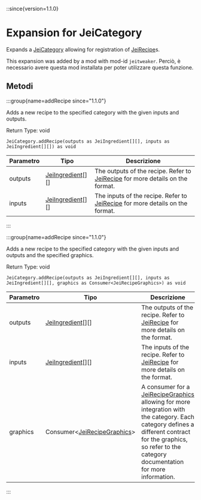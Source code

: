 ::since{version=1.1.0}
# Expansion for JeiCategory

Expands a [JeiCategory](/mods/JEITweaker/API/Category/JeiCategory) allowing for registration of [JeiRecipe](/mods/JEITweaker/API/Recipe/JeiRecipe)s.

This expansion was added by a mod with mod-id `jeitweaker`. Perciò, è necessario avere questa mod installata per poter utilizzare questa funzione.

## Metodi

:::group{name=addRecipe since="1.1.0"}

Adds a new recipe to the specified category with the given inputs and outputs.

Return Type: void

```zenscript
JeiCategory.addRecipe(outputs as JeiIngredient[][], inputs as JeiIngredient[][]) as void
```

| Parametro | Tipo                                                              | Descrizione                                                                                                            |
| --------- | ----------------------------------------------------------------- | ---------------------------------------------------------------------------------------------------------------------- |
| outputs   | [JeiIngredient](/mods/JEITweaker/API/Component/JeiIngredient)[][] | The outputs of the recipe. Refer to [JeiRecipe](/mods/JEITweaker/API/Recipe/JeiRecipe) for more details on the format. |
| inputs    | [JeiIngredient](/mods/JEITweaker/API/Component/JeiIngredient)[][] | The inputs of the recipe. Refer to [JeiRecipe](/mods/JEITweaker/API/Recipe/JeiRecipe) for more details on the format.  |


:::

:::group{name=addRecipe since="1.1.0"}

Adds a new recipe to the specified category with the given inputs and outputs and the specified graphics.

Return Type: void

```zenscript
JeiCategory.addRecipe(outputs as JeiIngredient[][], inputs as JeiIngredient[][], graphics as Consumer<JeiRecipeGraphics>) as void
```

| Parametro | Tipo                                                                                           | Descrizione                                                                                                                                                                                                                                                                                                                |
| --------- | ---------------------------------------------------------------------------------------------- | -------------------------------------------------------------------------------------------------------------------------------------------------------------------------------------------------------------------------------------------------------------------------------------------------------------------------- |
| outputs   | [JeiIngredient](/mods/JEITweaker/API/Component/JeiIngredient)[][]                              | The outputs of the recipe. Refer to [JeiRecipe](/mods/JEITweaker/API/Recipe/JeiRecipe) for more details on the format.                                                                                                                                                                                                     |
| inputs    | [JeiIngredient](/mods/JEITweaker/API/Component/JeiIngredient)[][]                              | The inputs of the recipe. Refer to [JeiRecipe](/mods/JEITweaker/API/Recipe/JeiRecipe) for more details on the format.                                                                                                                                                                                                      |
| graphics  | Consumer&lt;[JeiRecipeGraphics](/mods/JEITweaker/API/Recipe/JeiRecipeGraphics)&gt; | A consumer for a [JeiRecipeGraphics](/mods/JEITweaker/API/Recipe/JeiRecipeGraphics) allowing for more integration with the category. Each <br />                  category defines a different contract for the graphics, so refer to the category documentation <br />                  for more information. |


:::



